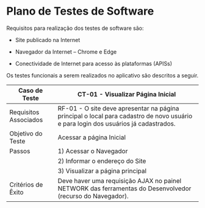 # Plano de Testes de Software

Requisitos para realização dos testes de software são:

- Site publicado na Internet

- Navegador da Internet – Chrome e Edge

-	Conectividade de Internet para acesso às plataformas (APISs)

Os testes funcionais a serem realizados no aplicativo são descritos a seguir.


|     Caso de Teste               |       CT-01  - Visualizar Página Inicial                                                  |
|---------------------------------|-------------------------------------------------------------------------------------------|
|Requisitos Associados            |RF-01 - O site deve apresentar na página principal o local para cadastro de novo usuário e para login dos usuários já cadastrados.                                                                                                                                   | 
|Objetivo do Teste                | Acessar a página Inicial                                                                  | 
|Passos                           | 1) Acessar o Navegador
                                  | 2) Informar o endereço do Site                                                            |
                                  | 3) Visualizar a página principal                                                          |
|Critérios de Êxito               | Deve haver uma requisição AJAX no painel NETWORK das ferramentas do Desenvolvedor (recurso do Navegador).                                                               |



